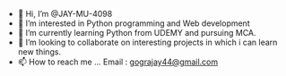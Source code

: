 - 👋 Hi, I’m @JAY-MU-4098
- 👀 I’m interested in Python programming and Web development
- 🌱 I’m currently learning Python from UDEMY and pursuing MCA.
- 💞️ I’m looking to collaborate on interesting projects in which i can learn new things.
- 📫 How to reach me ... Email : gograjay44@gmail.com

<!---
JAY-MU-4098/JAY-MU-4098 is a ✨ special ✨ repository because its `README.md` (this file) appears on your GitHub profile.
You can click the Preview link to take a look at your changes.
--->
